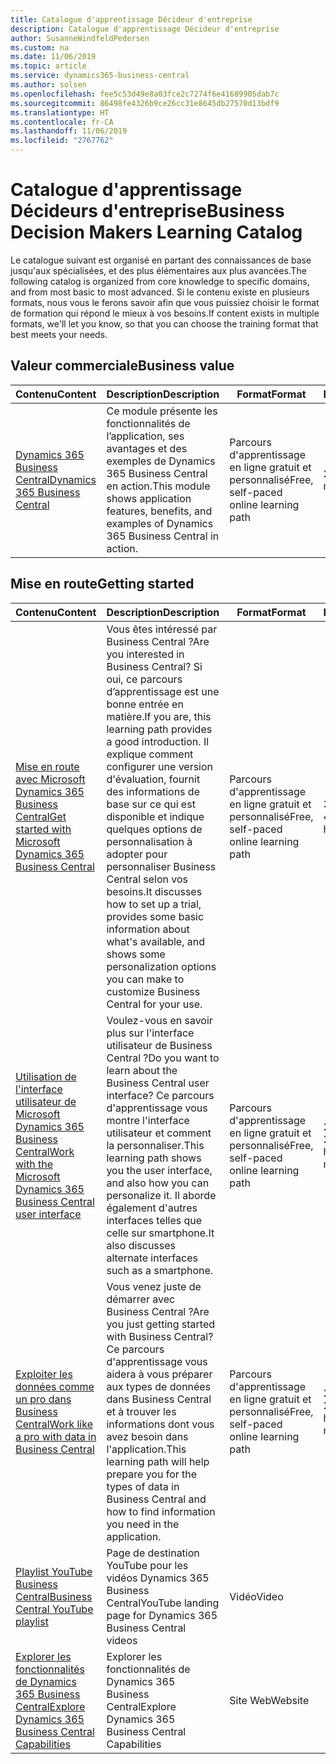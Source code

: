 ```yaml
---
title: Catalogue d'apprentissage Décideur d'entreprise
description: Catalogue d'apprentissage Décideur d'entreprise
author: SusanneWindfeldPedersen
ms.custom: na
ms.date: 11/06/2019
ms.topic: article
ms.service: dynamics365-business-central
ms.author: solsen
ms.openlocfilehash: fee5c53d49e8a03fce2c7274f6e41689905dab7c
ms.sourcegitcommit: 86498fe4326b9ce26cc31e8645db27570d13bdf9
ms.translationtype: HT
ms.contentlocale: fr-CA
ms.lasthandoff: 11/06/2019
ms.locfileid: "2767762"
---
```

# <a name="business-decision-makers-learning-catalog"></a><span data-ttu-id="ee25d-103">Catalogue d'apprentissage Décideurs d'entreprise</span><span class="sxs-lookup"><span data-stu-id="ee25d-103">Business Decision Makers Learning Catalog</span></span>

<span data-ttu-id="ee25d-104">Le catalogue suivant est organisé en partant des connaissances de base jusqu'aux spécialisées, et des plus élémentaires aux plus avancées.</span><span class="sxs-lookup"><span data-stu-id="ee25d-104">The following catalog is organized from core knowledge to specific domains, and from most basic to most advanced.</span></span> <span data-ttu-id="ee25d-105">Si le contenu existe en plusieurs formats, nous vous le ferons savoir afin que vous puissiez choisir le format de formation qui répond le mieux à vos besoins.</span><span class="sxs-lookup"><span data-stu-id="ee25d-105">If content exists in multiple formats, we'll let you know, so that you can choose the training format that best meets your needs.</span></span>  

## <span data-ttu-id="ee25d-106">Valeur commerciale<a name="busvalue"></a></span><span class="sxs-lookup"><span data-stu-id="ee25d-106">Business value<a name="busvalue"></a></span></span>

| <span data-ttu-id="ee25d-107">Contenu</span><span class="sxs-lookup"><span data-stu-id="ee25d-107">Content</span></span>                                                                 | <span data-ttu-id="ee25d-108">Description</span><span class="sxs-lookup"><span data-stu-id="ee25d-108">Description</span></span>                                                                                                | <span data-ttu-id="ee25d-109">Format</span><span class="sxs-lookup"><span data-stu-id="ee25d-109">Format</span></span>                                | <span data-ttu-id="ee25d-110">Longueur</span><span class="sxs-lookup"><span data-stu-id="ee25d-110">Length</span></span>     |
|----------------------------------------------------------------------------------------------------------------|------------------------------------------------------------------------------------------------------------|---------------------------------------|------------|
| [<span data-ttu-id="ee25d-111">Dynamics 365 Business Central</span><span class="sxs-lookup"><span data-stu-id="ee25d-111">Dynamics 365 Business Central</span></span>](https://docs.microsoft.com/learn/modules/dynamics-365-business-central/) | <span data-ttu-id="ee25d-112">Ce module présente les fonctionnalités de l’application, ses avantages et des exemples de Dynamics 365 Business Central en action.</span><span class="sxs-lookup"><span data-stu-id="ee25d-112">This module shows application features, benefits, and examples of Dynamics 365 Business Central in action.</span></span> | <span data-ttu-id="ee25d-113">Parcours d'apprentissage en ligne gratuit et personnalisé</span><span class="sxs-lookup"><span data-stu-id="ee25d-113">Free, self-paced online learning path</span></span> | <span data-ttu-id="ee25d-114">24 minutes</span><span class="sxs-lookup"><span data-stu-id="ee25d-114">24 minutes</span></span> |

## <span data-ttu-id="ee25d-115">Mise en route<a name="get-started"></a></span><span class="sxs-lookup"><span data-stu-id="ee25d-115">Getting started<a name="get-started"></a></span></span>

| <span data-ttu-id="ee25d-116">Contenu</span><span class="sxs-lookup"><span data-stu-id="ee25d-116">Content</span></span>                                                                                                                             | <span data-ttu-id="ee25d-117">Description</span><span class="sxs-lookup"><span data-stu-id="ee25d-117">Description</span></span>                                                                                                                                                                                                                                                                                      | <span data-ttu-id="ee25d-118">Format</span><span class="sxs-lookup"><span data-stu-id="ee25d-118">Format</span></span>                                | <span data-ttu-id="ee25d-119">Longueur</span><span class="sxs-lookup"><span data-stu-id="ee25d-119">Length</span></span>             |
|------------------------------------------------------------------------------------------------------------------------------------------------------------------------------|--------------------------------------------------------------------------------------------------------------------------------------------------------------------------------------------------------------------------------------------------------------------------------------------------|---------------------------------------|--------------------|
| [<span data-ttu-id="ee25d-120">Mise en route avec Microsoft Dynamics 365 Business Central</span><span class="sxs-lookup"><span data-stu-id="ee25d-120">Get started with Microsoft Dynamics 365 Business Central</span></span>](https://docs.microsoft.com/learn/paths/get-started-dynamics-365-business-central/)                          | <span data-ttu-id="ee25d-121">Vous êtes intéressé par Business Central ?</span><span class="sxs-lookup"><span data-stu-id="ee25d-121">Are you interested in Business Central?</span></span> <span data-ttu-id="ee25d-122">Si oui, ce parcours d’apprentissage est une bonne entrée en matière.</span><span class="sxs-lookup"><span data-stu-id="ee25d-122">If you are, this learning path provides a good introduction.</span></span> <span data-ttu-id="ee25d-123">Il explique comment configurer une version d'évaluation, fournit des informations de base sur ce qui est disponible et indique quelques options de personnalisation à adopter pour personnaliser Business Central selon vos besoins.</span><span class="sxs-lookup"><span data-stu-id="ee25d-123">It discusses how to set up a trial, provides some basic information about what's available, and shows some personalization options you can make to customize Business Central for your use.</span></span> | <span data-ttu-id="ee25d-124">Parcours d'apprentissage en ligne gratuit et personnalisé</span><span class="sxs-lookup"><span data-stu-id="ee25d-124">Free, self-paced online learning path</span></span> | <span data-ttu-id="ee25d-125">3 heures 4 minutes</span><span class="sxs-lookup"><span data-stu-id="ee25d-125">3 hours 4 minutes</span></span>  |
| [<span data-ttu-id="ee25d-126">Utilisation de l'interface utilisateur de Microsoft Dynamics 365 Business Central</span><span class="sxs-lookup"><span data-stu-id="ee25d-126">Work with the Microsoft Dynamics 365 Business Central user interface</span></span>](https://docs.microsoft.com/learn/paths/work-with-user-interface-dynamics-365-business-central/) | <span data-ttu-id="ee25d-127">Voulez-vous en savoir plus sur l'interface utilisateur de Business Central ?</span><span class="sxs-lookup"><span data-stu-id="ee25d-127">Do you want to learn about the Business Central user interface?</span></span> <span data-ttu-id="ee25d-128">Ce parcours d'apprentissage vous montre l'interface utilisateur et comment la personnaliser.</span><span class="sxs-lookup"><span data-stu-id="ee25d-128">This learning path shows you the user interface, and also how you can personalize it.</span></span> <span data-ttu-id="ee25d-129">Il aborde également d'autres interfaces telles que celle sur smartphone.</span><span class="sxs-lookup"><span data-stu-id="ee25d-129">It also discusses alternate interfaces such as a smartphone.</span></span>                                                                               | <span data-ttu-id="ee25d-130">Parcours d'apprentissage en ligne gratuit et personnalisé</span><span class="sxs-lookup"><span data-stu-id="ee25d-130">Free, self-paced online learning path</span></span> | <span data-ttu-id="ee25d-131">2 heures 27 minutes</span><span class="sxs-lookup"><span data-stu-id="ee25d-131">2 hours 27 minutes</span></span> |
| [<span data-ttu-id="ee25d-132">Exploiter les données comme un pro dans Business Central</span><span class="sxs-lookup"><span data-stu-id="ee25d-132">Work like a pro with data in Business Central</span></span>](https://docs.microsoft.com/learn/paths/work-pro-data-dynamics-365-business-central)                                    | <span data-ttu-id="ee25d-133">Vous venez juste de démarrer avec Business Central ?</span><span class="sxs-lookup"><span data-stu-id="ee25d-133">Are you just getting started with Business Central?</span></span> <span data-ttu-id="ee25d-134">Ce parcours d'apprentissage vous aidera à vous préparer aux types de données dans Business Central et à trouver les informations dont vous avez besoin dans l'application.</span><span class="sxs-lookup"><span data-stu-id="ee25d-134">This learning path will help prepare you for the types of data in Business Central and how to find information you need in the application.</span></span>                                                                                                  | <span data-ttu-id="ee25d-135">Parcours d'apprentissage en ligne gratuit et personnalisé</span><span class="sxs-lookup"><span data-stu-id="ee25d-135">Free, self-paced online learning path</span></span> | <span data-ttu-id="ee25d-136">2 heures 27 minutes</span><span class="sxs-lookup"><span data-stu-id="ee25d-136">2 hours 27 minutes</span></span> |
| [<span data-ttu-id="ee25d-137">Playlist YouTube Business Central</span><span class="sxs-lookup"><span data-stu-id="ee25d-137">Business Central YouTube playlist</span></span>](https://www.youtube.com/playlist?list=PLcakwueIHoT-wVFPKUtmxlqcG1kJ0oqq4)                                                                | <span data-ttu-id="ee25d-138">Page de destination YouTube pour les vidéos Dynamics 365 Business Central</span><span class="sxs-lookup"><span data-stu-id="ee25d-138">YouTube landing page for Dynamics 365 Business Central videos</span></span>                                                                                                                                                                                                                                    | <span data-ttu-id="ee25d-139">Vidéo</span><span class="sxs-lookup"><span data-stu-id="ee25d-139">Video</span></span>                                 |                    |
| [<span data-ttu-id="ee25d-140">Explorer les fonctionnalités de Dynamics 365 Business Central</span><span class="sxs-lookup"><span data-stu-id="ee25d-140">Explore Dynamics 365 Business Central Capabilities</span></span>](https://dynamics.microsoft.com/business-central/capabilities/)                                                    | <span data-ttu-id="ee25d-141">Explorer les fonctionnalités de Dynamics 365 Business Central</span><span class="sxs-lookup"><span data-stu-id="ee25d-141">Explore Dynamics 365 Business Central Capabilities</span></span>                                                                                                                                                                                                                                               | <span data-ttu-id="ee25d-142">Site Web</span><span class="sxs-lookup"><span data-stu-id="ee25d-142">Website</span></span>                               |                    |
